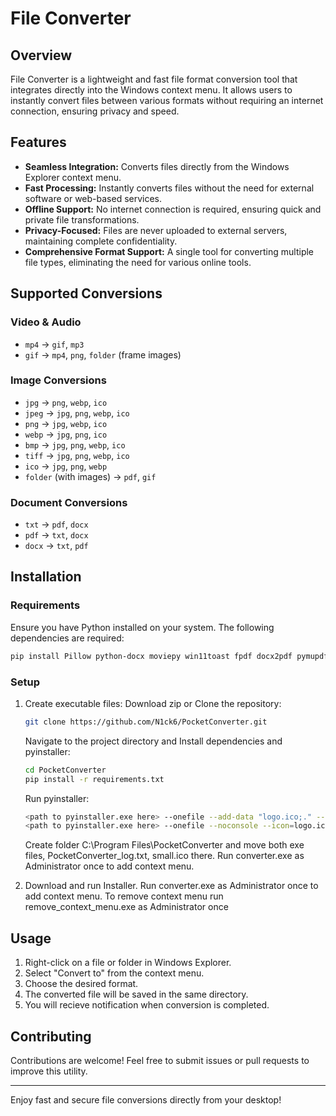 # File Converter

## Overview
File Converter is a lightweight and fast file format conversion tool that integrates directly into the Windows context menu. It allows users to instantly convert files between various formats without requiring an internet connection, ensuring privacy and speed.

## Features
- **Seamless Integration:** Converts files directly from the Windows Explorer context menu.
- **Fast Processing:** Instantly converts files without the need for external software or web-based services.
- **Offline Support:** No internet connection is required, ensuring quick and private file transformations.
- **Privacy-Focused:** Files are never uploaded to external servers, maintaining complete confidentiality.
- **Comprehensive Format Support:** A single tool for converting multiple file types, eliminating the need for various online tools.

## Supported Conversions

### Video & Audio
- `mp4` → `gif`, `mp3`
- `gif` → `mp4`, `png`, `folder` (frame images)

### Image Conversions
- `jpg` → `png`, `webp`, `ico`
- `jpeg` → `jpg`, `png`, `webp`, `ico`
- `png` → `jpg`, `webp`, `ico`
- `webp` → `jpg`, `png`, `ico`
- `bmp` → `jpg`, `png`, `webp`, `ico`
- `tiff` → `jpg`, `png`, `webp`, `ico`
- `ico` → `jpg`, `png`, `webp`
- `folder` (with images) → `pdf`, `gif`

### Document Conversions
- `txt` → `pdf`, `docx`
- `pdf` → `txt`, `docx`
- `docx` → `txt`, `pdf`

## Installation

### Requirements
Ensure you have Python installed on your system. The following dependencies are required:
```sh
pip install Pillow python-docx moviepy win11toast fpdf docx2pdf pymupdf pdf2docx
```

### Setup
1. Create executable files:
   Download zip or Clone the repository:
   ```sh
   git clone https://github.com/N1ck6/PocketConverter.git
   ```
   Navigate to the project directory and Install dependencies and pyinstaller:
   ```sh
   cd PocketConverter
   pip install -r requirements.txt
   ```
   Run pyinstaller:
   ```sh
   <path to pyinstaller.exe here> --onefile --add-data "logo.ico;." --add-data "DejaVuSansCondensed.ttf;." --noconsole --icon=logo.ico converter.py
   <path to pyinstaller.exe here> --onefile --noconsole --icon=logo.ico remove_context_menu.py
   ```
   Create folder C:\Program Files\PocketConverter and move both exe files, PocketConverter_log.txt, small.ico there.
   Run converter.exe as Administrator once to add context menu.
   
2. Download and run Installer.
   Run converter.exe as Administrator once to add context menu.
To remove context menu run remove_context_menu.exe as Administrator once

## Usage
1. Right-click on a file or folder in Windows Explorer.
2. Select "Convert to" from the context menu.
3. Choose the desired format.
4. The converted file will be saved in the same directory.
5. You will recieve notification when conversion is completed.


## Contributing
Contributions are welcome! Feel free to submit issues or pull requests to improve this utility.

---

Enjoy fast and secure file conversions directly from your desktop!


